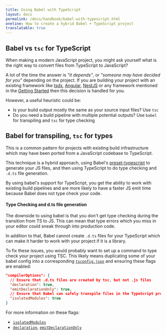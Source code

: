 ```yaml
---
title: Using Babel with TypeScript
layout: docs
permalink: /docs/handbook/babel-with-typescript.html
oneline: How to create a hybrid Babel + TypeScript project
translatable: true
---
```


## Babel vs `tsc` for TypeScript

When making a modern JavaScript project, you might ask yourself what is the right way to convert files from TypeScript to JavaScript?

A lot of the time the answer is _"it depends"_, or _"someone may have decided for you"_ depending on the project. If you are building your project with an existing framework like [tsdx](https://tsdx.io), [Angular](https://angular.io/), [NestJS](https://nestjs.com/) or any framework mentioned in the [Getting Started](/docs) then this decision is handled for you.

However, a useful heuristic could be:

- Is your build output mostly the same as your source input files? Use `tsc`
- Do you need a build pipeline with multiple potential outputs? Use `babel` for transpiling and `tsc` for type checking

## Babel for transpiling, `tsc` for types

This is a common pattern for projects with existing build infrastructure which may have been ported from a JavaScript codebase to TypeScript.

This technique is a hybrid approach, using Babel's [preset-typescript](https://babeljs.io/docs/en/babel-preset-typescript) to generate your JS files, and then using TypeScript to do type checking and `.d.ts` file generation.

By using babel's support for TypeScript, you get the ability to work with existing build pipelines and are more likely to have a faster JS emit time because Babel does not type check your code.

#### Type Checking and d.ts file generation

The downside to using babel is that you don't get type checking during the transition from TS to JS. This can mean that type errors which you miss in your editor could sneak through into production code.

In addition to that, Babel cannot create `.d.ts` files for your TypeScript which can make it harder to work with your project if it is a library.

To fix these issues, you would probably want to set up a command to type check your project using TSC. This likely means duplicating some of your babel config into a corresponding [`tsconfig.json`](/tsconfig) and ensuring these flags are enabled:

```json tsconfig
"compilerOptions": {
  // Ensure that .d.ts files are created by tsc, but not .js files
  "declaration": true,
  "emitDeclarationOnly": true,
  // Ensure that Babel can safely transpile files in the TypeScript project
  "isolatedModules": true
}
```

For more information on these flags:

- [`isolatedModules`](/tsconfig#isolatedModules)
- [`declaration`](/tsconfig#declaration), [`emitDeclarationOnly`](/tsconfig#emitDeclarationOnly)
